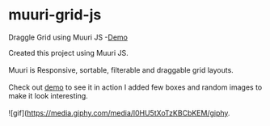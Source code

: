 # muuri-grid-js
Draggle Grid using Muuri JS -[Demo](https://iharmanpannu.github.io/muuri-grid-js/)

Created this project using Muuri JS.
<br>
<br>
Muuri is Responsive, sortable, filterable and draggable grid layouts.
<br>
<br>
Check out [demo](https://iharmanpannu.github.io/muuri-grid-js/) to see it in action I added few boxes and random 
images to make it look interesting.
<br>
<br>
![gif](https://media.giphy.com/media/l0HU5tXoTzKBCbKEM/giphy.
